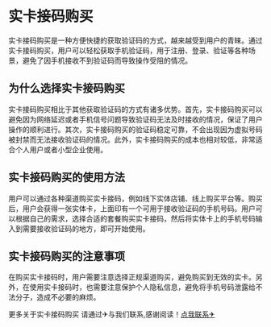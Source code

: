 # 实卡接码购买

实卡接码购买是一种方便快捷的获取验证码的方式，越来越受到用户的青睐。通过实卡接码购买，用户可以轻松获取手机验证码，用于注册、登录、验证等各种场景，避免了因手机接收不到验证码而导致操作受阻的情况。

## 为什么选择实卡接码购买

实卡接码购买相比于其他获取验证码的方式有诸多优势。首先，实卡接码购买可以避免因为网络延迟或者手机信号问题导致验证码无法及时接收的情况，保证了用户操作的顺利进行。其次，实卡接码购买的验证码稳定可靠，不会出现因为虚拟号码被封禁而无法接收验证码的情况。此外，实卡接码购买的成本也相对较低，非常适合个人用户或者小型企业使用。

## 实卡接码购买的使用方法

用户可以通过各种渠道购买实卡接码，例如线下实体店铺、线上购买平台等。购买后，用户会获得一张实体卡，上面印有一个可用于接收验证码的手机号码。用户可以根据自己的需求，选择合适的套餐购买实卡接码，然后将实体卡上的手机号码输入到需要接收验证码的地方，即可开始使用。

## 实卡接码购买的注意事项

在购买实卡接码时，用户需要注意选择正规渠道购买，避免购买到无效的实卡。另外，在使用实卡接码时，也需要注意保护个人隐私信息，避免将手机号码泄露给不法分子，造成不必要的麻烦。

更多关于实卡接码购买 请通过✈与我们联系,感谢阅读！[点我联系✈](https://doc.G208.com)